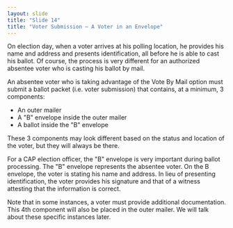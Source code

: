 ```yaml
---
layout: slide
title: "Slide 14"
title: "Voter Submission – A Voter in an Envelope"
---
```


On election day, when a voter arrives at his polling location, he provides his name and address and presents identification, all before he is able to cast his ballot. Of course, the process is very different for an authorized absentee voter who is casting his ballot by mail.

An absentee voter who is taking advantage of the Vote By Mail option must submit a ballot packet (i.e. voter submission) that contains, at a minimum, 3 components:

- An outer mailer
- A "B" envelope inside the outer mailer
- A ballot inside the "B" envelope

These 3 components may look different based on the status and location of the voter, but they will always be there.

For a CAP election officer, the "B" envelope is very important during ballot processing. The "B" envelope represents the absentee voter. On the B envelope, the voter is stating his name and address. In lieu of presenting identification, the voter provides his signature and that of a witness attesting that the information is correct.

Note that in some instances, a voter must provide additional documentation. This 4th component will also be placed in the outer mailer. We will talk about these specific instances later.